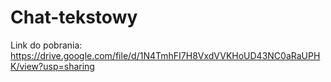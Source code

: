 # Chat-tekstowy

Link do pobrania: https://drive.google.com/file/d/1N4TmhFI7H8VxdVVKHoUD43NC0aRaUPHK/view?usp=sharing
